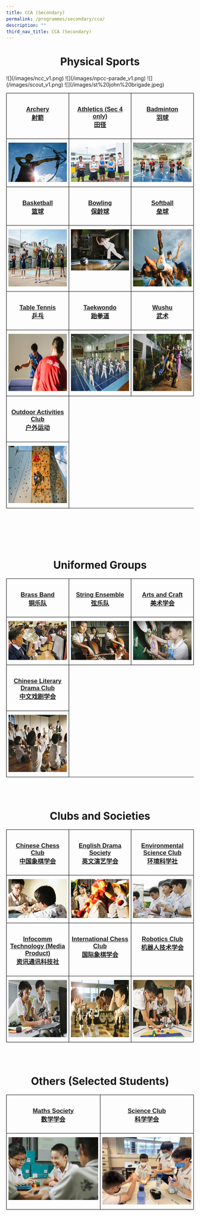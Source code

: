 ```yaml
---
title: CCA (Secondary)
permalink: /programmes/secondary/cca/
description: ""
third_nav_title: CCA (Secondary)
---
```

<center><h1>Physical Sports</h1></center>
![](/images/ncc_v1.png)
![](/images/npcc-parade_v1.png)
![](/images/scout_v1.png)
![](/images/st%20john%20brigade.jpeg)
<style type="text/css">
.tg  {border-collapse:collapse;border-spacing:0;}
.tg td{border-color:black;border-style:solid;border-width:1px;font-family:Arial, sans-serif;font-size:14px;
  overflow:hidden;padding:10px 5px;word-break:normal;}
.tg th{border-color:black;border-style:solid;border-width:1px;font-family:Arial, sans-serif;font-size:14px;
  font-weight:normal;overflow:hidden;padding:10px 5px;word-break:normal;}
.tg .tg-0lax{text-align:left;vertical-align:top}
</style>
<table class="tg" style="table-layout: fixed; width: 100%;">
<thead>
  <tr>
    <td class="tg-0lax" style="width: 33.33%"><a href="/programmes/secondary/cca/archery/"><center><h3>Archery<br>射箭</h3></center></a></td>
    <td class="tg-0lax" style="width: 33.33%"><a href="/programmes/secondary/cca/athletics-secondary-4-only/"><center><h3>Athletics (Sec 4 only)<br>田径</h3></center></a></td>
    <td class="tg-0lax" style="width: 33.33%"><a href="/programmes/secondary/cca/badminton/"><center><h3>Badminton<br>羽球</h3></center></a></td>
  </tr>
</thead>
<tbody>
  <tr>
    <td class="tg-0lax">
      <a href="/programmes/secondary/cca/archery/">
<img src="/images/archery_v1.png" alt="archery">
    </a></td>
    <td class="tg-0lax" style="text-align: center;">
      <a href="/programmes/secondary/cca/athletics-secondary-4-only/">
        <img src="/images/athletics.jpeg" alt="athletics" style="max-width: 100%; height: auto;">
      </a>
    </td>
    <td class="tg-0lax">
      <a href="/programmes/secondary/cca/badminton/">
        <img src="/images/badminton.jpeg" style="max-width: 100%; height: auto;">
      </a>
    </td>
  </tr>
  <tr>
    <td class="tg-0lax" style="width: 33.33%"><a href="/programmes/secondary/cca/basketball/"><center><h3>Basketball<br>篮球</h3></center></a></td>
    <td class="tg-0lax" style="width: 33.33%"><a href="/programmes/secondary/cca/bowling/"><center><h3>Bowling<br>保龄球</h3></center></a></td>
    <td class="tg-0lax" style="width: 33.33%"><a href="/programmes/secondary/cca/softball/"><center><h3>Softball<br>垒球</h3></center></a></td>
  </tr>
  <tr>
    <td class="tg-0lax"><a href="/programmes/secondary/cca/basketball/">
<img src="/images/basketball.jpeg" alt="basketball" width="272" height="153">
</a></td>
    <td class="tg-0lax"><a href="/programmes/secondary/cca/bowling/">
<img src="/images/bowling.jpeg" alt="bowling" style="max-width: 100%; height: auto;">
</a></td>
    <td class="tg-0lax"><a href="/programmes/secondary/cca/softball/">
<img src="/images/softball_v1.png" alt="softball" width="272" height="153">
</a></td>
  </tr>
  <tr>
    <td class="tg-0lax" style="width: 33.33%"><a href="/programmes/secondary/cca/table-tennis/"><center><h3>Table Tennis<br>乒乓</h3></center></a></td>
		<td class="tg-0lax" style="width: 33.33%"><a href="/programmes/secondary/cca/taekwondo/"><center><h3>Taekwondo<br>跆拳道</h3></center></a></td>
		<td class="tg-0lax" style="width: 33.33%"><a href="/programmes/secondary/cca/wushu/"><center><h3>Wushu<br>武术</h3></center></a></td>
  </tr>
  <tr>
    <td class="tg-0lax"><a href="/programmes/secondary/cca/table-tennis/">
<img src="/images/tabletennis_v1.png" alt="table tennis" width="272" height="153"></a></td>
		<td class="tg-0lax"><a href="/programmes/secondary/cca/taekwando/">
<img src="/images/taekwondo.jpeg" alt="taekwondo" width="272" height="153"></a></td>
		<td class="tg-0lax"><a href="/programmes/secondary/cca/wushu/">
<img src="/images/wushu%20.jpeg" alt="wushu" width="272" height="153"></a></td>
</tr>
	<tr>
    <td class="tg-0lax" style="width: 33.33%"><a href="/programmes/secondary/cca/outdoor-activities-club/"><center><h3>Outdoor Activities Club<br>户外运动</h3></center></a></td>
  </tr>
  <tr>
    <td class="tg-0lax"><a href="/programmes/secondary/cca/outdoor-activities-club/">
<img src="/images/odac_v1.png" alt="outdoor activities club" width="272" height="153"></a></td>
</tr></tbody>
</table>
<br><br>

<br><br>
<center><h1>Uniformed Groups</h1></center>

<style type="text/css">
.tg  {border-collapse:collapse;border-spacing:0;}
.tg td{border-color:black;border-style:solid;border-width:1px;font-family:Arial, sans-serif;font-size:14px;
  overflow:hidden;padding:10px 5px;word-break:normal;}
.tg th{border-color:black;border-style:solid;border-width:1px;font-family:Arial, sans-serif;font-size:14px;
  font-weight:normal;overflow:hidden;padding:10px 5px;word-break:normal;}
.tg .tg-0lax{text-align:left;vertical-align:top}
</style>
<table class="tg" style="table-layout: fixed; width: 100%;">
<thead>
  <tr>
    <td class="tg-0lax" style="width: 33.33%"><a href="/programmes/primary/cca/brass-band/"><center><h3>Brass Band<br>铜乐队</h3></center></a></td>
    <td class="tg-0lax" style="width: 33.33%"><a href="/programmes/primary/cca/string-ensemble/"><center><h3>String Ensemble<br>弦乐队</h3></center></a></td>
    <td class="tg-0lax" style="width: 33.33%"><a href="/programmes/primary/cca/art-club/"><center><h3>Arts and Craft<br>美术学会</h3></center></a></td>
  </tr>
</thead>
<tbody>
  <tr>
    <td class="tg-0lax">
      <a href="/programmes/primary/cca/brass-band/">
<img src="/images/brass%20band%20pic1.jpeg" alt="brass band">
    </a></td>
    <td class="tg-0lax" style="text-align: center;">
      <a href="/programmes/primary/cca/string-ensemble/">
        <img src="/images/string%20ensemble_d1r1328.jpeg" alt="string ensemble" style="max-width: 100%; height: auto;">
      </a>
    </td>
    <td class="tg-0lax">
      <a href="/programmes/primary/cca/art-club/">
        <img src="/images/art%20club_d1r0786.jpeg" style="max-width: 100%; height: auto;">
      </a>
    </td>
  </tr>
  <tr>
    <td class="tg-0lax" style="width: 33.33%"><a href="/programmes/primary/cca/chinese-literary-drama-club/"><center><h3>Chinese Literary Drama Club<br>中文戏剧学会</h3></center></a></td>
  </tr>
  <tr>
    <td class="tg-0lax"><a href="/programmes/primary/cca/chinese-literary-drama-club/">
<img src="/images/chinese%20speech%20and%20drama%20club_d1r1384.jpeg" alt="chinese speech and drama" width="272" height="153">
</a></td>
  </tr>
  </tbody>
</table>
<br><br>
<center><h1>Clubs and Societies</h1></center>

<style type="text/css">
.tg  {border-collapse:collapse;border-spacing:0;}
.tg td{border-color:black;border-style:solid;border-width:1px;font-family:Arial, sans-serif;font-size:14px;
  overflow:hidden;padding:10px 5px;word-break:normal;}
.tg th{border-color:black;border-style:solid;border-width:1px;font-family:Arial, sans-serif;font-size:14px;
  font-weight:normal;overflow:hidden;padding:10px 5px;word-break:normal;}
.tg .tg-0lax{text-align:left;vertical-align:top}
</style>
<table class="tg" style="table-layout: fixed; width: 100%;">
<thead>
  <tr>
    <td class="tg-0lax" style="width: 33.33%"><a href="/programmes/primary/cca/chinese-chess-club/"><center><h3>Chinese Chess Club<br>中国象棋学会</h3></center></a></td>
    <td class="tg-0lax" style="width: 33.33%"><a href="/programmes/primary/cca/english-drama-society/"><center><h3>English Drama Society<br>英文演艺学会</h3></center></a></td>
    <td class="tg-0lax" style="width: 33.33%"><a href="/programmes/primary/cca/environmental-science-club/"><center><h3>Environmental Science Club<br>环境科学社</h3></center></a></td>
  </tr>
</thead>
<tbody>
  <tr>
    <td class="tg-0lax">
      <a href="/programmes/primary/cca/chinese-chess-club/">
<img src="/images/chinese%20chess%20club_d1r0531.jpeg" alt="chinese chess club">
    </a></td>
    <td class="tg-0lax" style="text-align: center;">
      <a href="/programmes/primary/cca/english-drama-society/">
        <img src="/images/english%20language%20society_d1r0588.jpeg" alt="english drama society" style="max-width: 100%; height: auto;">
      </a>
    </td>
    <td class="tg-0lax">
      <a href="/programmes/primary/cca/environmental-science-club/">
        <img src="/images/science%20garden%20club_d1r0725.jpeg" style="max-width: 100%; height: auto;">
      </a>
    </td>
  </tr>
  <tr>
    <td class="tg-0lax" style="width: 33.33%"><a href="/programmes/primary/cca/infocomm-technology-media-production/"><center><h3>Infocomm Technology (Media Product)<br>资讯通讯科技社</h3></center></a></td>
		<td class="tg-0lax" style="width: 33.33%"><a href="/programmes/primary/cca/international-chess-club/"><center><h3>International Chess Club<br>国际象棋学会</h3></center></a></td>
		<td class="tg-0lax" style="width: 33.33%"><a href="/programmes/primary/cca/robotics-club/"><center><h3>Robotics Club<br>机器人技术学会</h3></center></a></td>
  </tr>
  <tr>
    <td class="tg-0lax"><a href="/programmes/primary/cca/infocomm-technology-media-production/">
<img src="/images/photography%20and%20videography%20club_d1r0715.jpeg" alt="infocomm technology" width="272" height="153">
</a></td>
		<td class="tg-0lax"><a href="/programmes/primary/cca/international-chess-club/">
<img src="/images/international%20chess%20club_d1r0670.jpeg" alt="international chess club" width="272" height="153">
</a></td>
		<td class="tg-0lax"><a href="/programmes/primary/cca/robotics-club/">
<img src="/images/robotics%20club_d1r1240.jpeg" alt="Robotics" width="272" height="153">
</a></td>
  </tr>
  </tbody>
</table>
<br><br>
<center><h1>Others (Selected Students)</h1></center>

<style type="text/css">
.tg  {border-collapse:collapse;border-spacing:0;}
.tg td{border-color:black;border-style:solid;border-width:1px;font-family:Arial, sans-serif;font-size:14px;
  overflow:hidden;padding:10px 5px;word-break:normal;}
.tg th{border-color:black;border-style:solid;border-width:1px;font-family:Arial, sans-serif;font-size:14px;
  font-weight:normal;overflow:hidden;padding:10px 5px;word-break:normal;}
.tg .tg-0lax{text-align:left;vertical-align:top}
</style>
<table class="tg" style="table-layout: fixed; width: 100%;">
<thead>
  <tr>
    <td class="tg-0lax" style="width: 50%"><a href="programmes/primary/cca/maths-society/"><center><h3>Maths Society<br>数学学会</h3></center></a></td>
    <td class="tg-0lax" style="width: 50%"><a href="/programmes/primary/cca/science-club/"><center><h3>Science Club<br>科学学会</h3></center></a></td>
  </tr>
</thead>
<tbody>
  <tr>
    <td class="tg-0lax">
      <a href="programmes/primary/cca/maths-society/">
<img src="/images/math%20club_d1r1051.jpeg" alt="math society">
    </a></td>
    <td class="tg-0lax" style="text-align: center;">
      <a href="/programmes/primary/cca/science-club/">
        <img src="/images/img_1216.jpeg" alt="science club" style="max-width: 100%; height: auto;">
      </a>
    </td>
  </tr>
  </tbody>
</table>